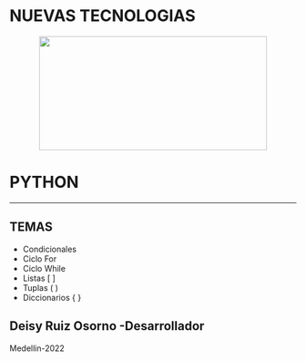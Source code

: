 # NUEVAS TECNOLOGIAS

<p align = "center">
    <img src= "https://3.bp.blogspot.com/-psgtb5Rm5Vc/VIkJGpS5CLI/AAAAAAAAEtc/N0VV-XEHz-Y/s1600/Logo%2BMascota%2B-%2BPython.png" width="400" height="200">
</p>

# PYTHON
***
## TEMAS

- Condicionales
- Ciclo For
- Ciclo While
- Listas [ ]
- Tuplas ( )
- Diccionarios { }

## Deisy Ruiz Osorno -Desarrollador
Medellin-2022
